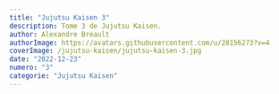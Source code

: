```yaml
---
title: "Jujutsu Kaisen 3"
description: Tome 3 de Jujutsu Kaisen.
author: Alexandre Breault
authorImage: https://avatars.githubusercontent.com/u/28156273?v=4
coverImage: /jujutsu-kaisen/jujutsu-kaisen-3.jpg
date: "2022-12-23"
numero: "3"
categorie: "Jujutsu Kaisen"
---
```


